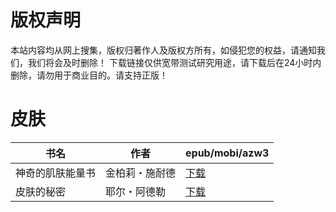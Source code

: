 # 版权声明

本站内容均从网上搜集，版权归著作人及版权方所有，如侵犯您的权益，请通知我们，我们将会及时删除！ 下载链接仅供宽带测试研究用途，请下载后在24小时内删除，请勿用于商业目的。请支持正版！

# 皮肤

| 书名 | 作者 | epub/mobi/azw3 |
| --- | --- | --- |
| 神奇的肌肤能量书 | 金柏莉・施耐德 | [下载](https://url89.ctfile.com/f/31084289-1357038670-c2a947?p=8866) |
| 皮肤的秘密 | 耶尔・阿德勒  | [下载](https://url89.ctfile.com/f/31084289-1357029337-13d2fe?p=8866) |
